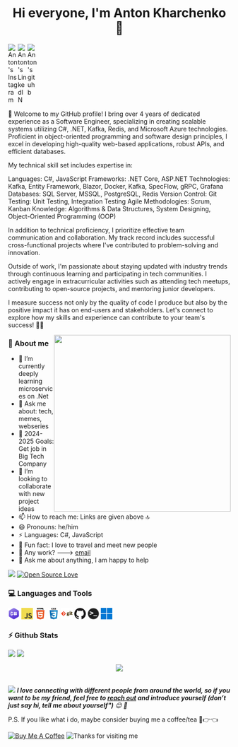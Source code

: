 <h1 align="center">Hi everyone, I'm Anton Kharchenko 👋</h1>
<a href="https://www.instagram.com/kh4_off/">
  <img align="left" alt="Anton's Instagram" width="22px" src="https://raw.githubusercontent.com/hussainweb/hussainweb/main/icons/instagram.png" />
</a>
<a href="https://www.linkedin.com/in/kharchenko-anton/">
  <img align="left" alt="Anton's LinkedIN" width="22px" src="https://raw.githubusercontent.com/peterthehan/peterthehan/master/assets/linkedin.svg" />
</a>
<a href="https://github.com/anton-kharchenko">
  <img align="left" alt="Anton's gituhb" width="22px" src="https://raw.githubusercontent.com/hussainweb/hussainweb/main/icons/github.png" />
</a>

<br />
<br />
<br />
<br />
<br />
<br />
<br />
<br />

👋 Welcome to my GitHub profile! I bring over 4 years of dedicated experience as a Software Engineer, specializing in creating scalable systems utilizing C#, .NET, Kafka, Redis, and Microsoft Azure technologies. Proficient in object-oriented programming and software design principles, I excel in developing high-quality web-based applications, robust APIs, and efficient databases.

My technical skill set includes expertise in:

Languages: C#, JavaScript
Frameworks: .NET Core, ASP.NET
Technologies: Kafka, Entity Framework, Blazor, Docker, Kafka, SpecFlow, gRPC, Grafana
Databases: SQL Server, MSSQL, PostgreSQL, Redis
Version Control: Git
Testing: Unit Testing, Integration Testing
Agile Methodologies: Scrum, Kanban
Knowledge: Algorithms & Data Structures, System Designing, Object-Oriented Programming (OOP)

In addition to technical proficiency, I prioritize effective team communication and collaboration. My track record includes successful cross-functional projects where I've contributed to problem-solving and innovation.

Outside of work, I'm passionate about staying updated with industry trends through continuous learning and participating in tech communities. I actively engage in extracurricular activities such as attending tech meetups, contributing to open-source projects, and mentoring junior developers.

I measure success not only by the quality of code I produce but also by the positive impact it has on end-users and stakeholders. Let's connect to explore how my skills and experience can contribute to your team's success! 🚀😊

<img align="right" height="400" width="400" alt="" src="https://camo.githubusercontent.com/f9a322c724f1cbb47a2bbb5407a1abbd9b1f2a7481f0fce08bd177b59719e1b9/68747470733a2f2f6f63746f6465782e6769746875622e636f6d2f696d616765732f68756c615f6c6f6f705f6f63746f64657830332e676966" />

### :eyes: About me 
- 🌱 I’m currently deeply learning microservices on .Net
- 💬 Ask me about: tech, memes, webseries
- 🥅 2024-2025 Goals: Get job in Big Tech Company
- 👯 I’m looking to collaborate with new project ideas
- 📫 How to reach me: Links are given above 🔝
- 😄 Pronouns: he/him
- ⚡ Languages: C#, JavaScript
- 🤪 Fun fact: I love to travel and meet new people
- 💼 Any work? ---> [email](mailto:anton.kharchenko.job@gmail.com)
- 💬 Ask me about anything, I am happy to help

![](https://komarev.com/ghpvc/?username=anton-kharchenko&style=plastic)
[![Open Source Love](https://badges.frapsoft.com/os/v2/open-source.svg?v=103)](https://github.com/anton-kharchenko)

### :computer: Languages and Tools
<code><img height="26" src="https://raw.githubusercontent.com/github/explore/5c058a388828bb5fde0bcafd4bc867b5bb3f26f3/topics/csharp/csharp.png"></code>
<code><img height="26" src="https://raw.githubusercontent.com/github/explore/80688e429a7d4ef2fca1e82350fe8e3517d3494d/topics/javascript/javascript.png"></code>
<code><img height="26" src="https://raw.githubusercontent.com/github/explore/80688e429a7d4ef2fca1e82350fe8e3517d3494d/topics/html/html.png"></code>
<code><img height="26" src="https://raw.githubusercontent.com/github/explore/80688e429a7d4ef2fca1e82350fe8e3517d3494d/topics/css/css.png"></code>
<code><img height="26" src="https://raw.githubusercontent.com/github/explore/80688e429a7d4ef2fca1e82350fe8e3517d3494d/topics/git/git.png"></code>
<code><img height="26" src="https://raw.githubusercontent.com/github/explore/78df643247d429f6cc873026c0622819ad797942/topics/github/github.png"></code>
<code><img height="26" src="https://raw.githubusercontent.com/github/explore/80688e429a7d4ef2fca1e82350fe8e3517d3494d/topics/terminal/terminal.png"></code>
<code><img height="26" src="https://raw.githubusercontent.com/github/explore/80688e429a7d4ef2fca1e82350fe8e3517d3494d/topics/windows/windows.png"></code></p>

  
### ⚡ Github Stats
<img src="https://github-readme-stats.vercel.app/api?username=anton-kharchenko&show_icons=true&hide_border=true&count_private=true">
<img src="https://github-readme-stats.vercel.app/api/top-langs/?username=anton-kharchenko&show_icons=true&hide_border=true&layout=compact&langs_count=8">
<p align="center">
  <img src="https://github-readme-streak-stats.herokuapp.com/?user=anton-kharchenko&show_icons=true&hide_border=true">
</p> 

<!-- ![snake gif](https://github.com/imanishbarnwal/imanishbarnwal/blob/output/github-contribution-grid-snake.gif) -->

##
<img src="https://media.giphy.com/media/LnQjpWaON8nhr21vNW/giphy.gif" width="60"> <em><b>I love connecting with different people from around the world, so if you want to be my friend, feel free to [reach out](https://www.linkedin.com/in/kharchenko-anton/) and introduce yourself (don’t just say hi, tell me about yourself")</b> 😊 💜</em>

<!--END_SECTION:waka-->
P.S. If you like what i do, maybe consider buying me a coffee/tea 🥺👉👈

<a href="https://www.buymeacoffee.com/gumb1t97F?new=1" target="_blank"><img src="https://cdn.buymeacoffee.com/buttons/v2/default-red.png" alt="Buy Me A Coffee" width="150" ></a>
<img height="120" alt="Thanks for visiting me" width="100%" src="https://raw.githubusercontent.com/BrunnerLivio/brunnerlivio/master/images/marquee.svg" />

